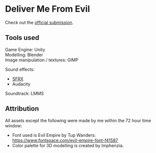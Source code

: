 # Deliver Me From Evil
Check out the [official submission](https://ldjam.com/events/ludum-dare/53/deliver-me-from-evil).


## Tools used
Game Engine: Unity  
Modelling: Blender  
Image manipulation / textures: GIMP  

Sound effects:  
- [SFRX](https://sfxr.me/)   
- Audacity    

Soundtrack: LMMS  

## Attribution
All assets except the following were made by me within the 72 hour time window:

- Font used is Evil Empire by Tup Wanders: https://www.fontspace.com/evil-empire-font-f41587  
- Color palette for 3D modelling is created by Imphenzia.
